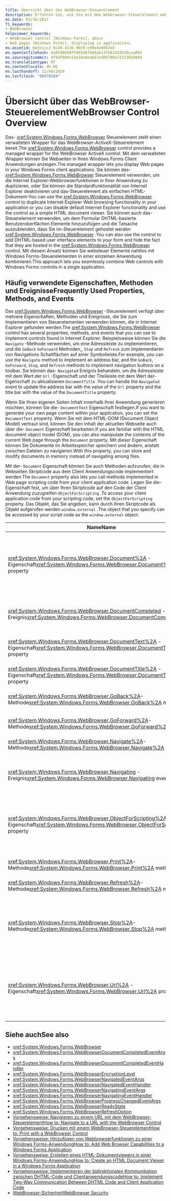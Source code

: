 ```yaml
---
title: Übersicht über das WebBrowser-Steuerelement
description: Erfahren Sie, wie Sie mit dem Webbrowser-Steuerelement websteuer Elemente nahtlos mit Windows Forms-Steuerelementen in einer einzelnen Anwendung kombinieren.
ms.date: 03/30/2017
f1_keywords:
- WebBrowser
helpviewer_keywords:
- WebBrowser control [Windows Forms], about
- Web pages [Windows Forms], displaying in applications
ms.assetid: 6e3e1cc2-9c48-4136-9659-e99e4e60b7e9
ms.openlocfilehash: 6a0548bb0f5905d8f848ab13fb82d32b50caa891
ms.sourcegitcommit: 9f6df084c53a3da0ea657ed0d708a72213683084
ms.translationtype: MT
ms.contentlocale: de-DE
ms.lasthandoff: 12/09/2020
ms.locfileid: "96976584"
---
```

# <a name="webbrowser-control-overview"></a><span data-ttu-id="0ff42-103">Übersicht über das WebBrowser-Steuerelement</span><span class="sxs-lookup"><span data-stu-id="0ff42-103">WebBrowser Control Overview</span></span>
<span data-ttu-id="0ff42-104">Das- <xref:System.Windows.Forms.WebBrowser> Steuerelement stellt einen verwalteten Wrapper für das WebBrowser-ActiveX-Steuerelement bereit.</span><span class="sxs-lookup"><span data-stu-id="0ff42-104">The <xref:System.Windows.Forms.WebBrowser> control provides a managed wrapper for the WebBrowser ActiveX control.</span></span> <span data-ttu-id="0ff42-105">Mit dem verwalteten Wrapper können Sie Webseiten in Ihren Windows Forms Client Anwendungen anzeigen.</span><span class="sxs-lookup"><span data-stu-id="0ff42-105">The managed wrapper lets you display Web pages in your Windows Forms client applications.</span></span> <span data-ttu-id="0ff42-106">Sie können das- <xref:System.Windows.Forms.WebBrowser> Steuerelement verwenden, um die Internet Explorer-Webbrowserfunktionen in Ihrer Anwendung zu duplizieren, oder Sie können die Standardfunktionalität von Internet Explorer deaktivieren und das-Steuerelement als einfachen HTML-Dokument-</span><span class="sxs-lookup"><span data-stu-id="0ff42-106">You can use the <xref:System.Windows.Forms.WebBrowser> control to duplicate Internet Explorer Web browsing functionality in your application or you can disable default Internet Explorer functionality and use the control as a simple HTML document viewer.</span></span> <span data-ttu-id="0ff42-107">Sie können auch das-Steuerelement verwenden, um dem Formular DHTML-basierte Benutzeroberflächen Elemente hinzuzufügen und die Tatsache auszublenden, dass Sie im-Steuerelement gehostet werden <xref:System.Windows.Forms.WebBrowser> .</span><span class="sxs-lookup"><span data-stu-id="0ff42-107">You can also use the control to add DHTML-based user interface elements to your form and hide the fact that they are hosted in the <xref:System.Windows.Forms.WebBrowser> control.</span></span> <span data-ttu-id="0ff42-108">Mit diesem Ansatz können Sie websteuer Elemente nahtlos mit Windows Forms-Steuerelementen in einer einzelnen Anwendung kombinieren.</span><span class="sxs-lookup"><span data-stu-id="0ff42-108">This approach lets you seamlessly combine Web controls with Windows Forms controls in a single application.</span></span>  
  
## <a name="frequently-used-properties-methods-and-events"></a><span data-ttu-id="0ff42-109">Häufig verwendete Eigenschaften, Methoden und Ereignisse</span><span class="sxs-lookup"><span data-stu-id="0ff42-109">Frequently Used Properties, Methods, and Events</span></span>  
 <span data-ttu-id="0ff42-110">Das <xref:System.Windows.Forms.WebBrowser> -Steuerelement verfügt über mehrere Eigenschaften, Methoden und Ereignisse, die Sie zum Implementieren von Steuerelementen verwenden können, die in Internet Explorer gefunden werden.</span><span class="sxs-lookup"><span data-stu-id="0ff42-110">The <xref:System.Windows.Forms.WebBrowser> control has several properties, methods, and events that you can use to implement controls found in Internet Explorer.</span></span> <span data-ttu-id="0ff42-111">Beispielsweise können Sie die `Navigate` -Methode verwenden, um eine Adressleiste zu implementieren, und die `GoBack` `GoForward` Methoden,, `Stop` und `Refresh` zum Implementieren von Navigations Schaltflächen auf einer Symbolleiste.</span><span class="sxs-lookup"><span data-stu-id="0ff42-111">For example, you can use the `Navigate` method to implement an address bar, and the `GoBack`, `GoForward`, `Stop`, and `Refresh` methods to implement navigation buttons on a toolbar.</span></span> <span data-ttu-id="0ff42-112">Sie können das- `Navigated` Ereignis behandeln, um die Adressleiste mit dem Wert der `Url` -Eigenschaft und der Titelleiste mit dem Wert der-Eigenschaft zu aktualisieren `DocumentTitle` .</span><span class="sxs-lookup"><span data-stu-id="0ff42-112">You can handle the `Navigated` event to update the address bar with the value of the `Url` property and the title bar with the value of the `DocumentTitle` property.</span></span>  
  
 <span data-ttu-id="0ff42-113">Wenn Sie Ihren eigenen Seiten Inhalt innerhalb Ihrer Anwendung generieren möchten, können Sie die- `DocumentText` Eigenschaft festlegen.</span><span class="sxs-lookup"><span data-stu-id="0ff42-113">If you want to generate your own page content within your application, you can set the `DocumentText` property.</span></span> <span data-ttu-id="0ff42-114">Wenn Sie mit dem HTML-DOM (Document Object Model) vertraut sind, können Sie den Inhalt der aktuellen Webseite auch über die- `Document` Eigenschaft bearbeiten.</span><span class="sxs-lookup"><span data-stu-id="0ff42-114">If you are familiar with the HTML document object model (DOM), you can also manipulate the contents of the current Web page through the `Document` property.</span></span> <span data-ttu-id="0ff42-115">Mit dieser Eigenschaft können Sie Dokumente im Arbeitsspeicher speichern und ändern, anstatt zwischen Dateien zu navigieren.</span><span class="sxs-lookup"><span data-stu-id="0ff42-115">With this property, you can store and modify documents in memory instead of navigating among files.</span></span>  
  
 <span data-ttu-id="0ff42-116">Mit der- `Document` Eigenschaft können Sie auch Methoden aufzurufen, die in Webseiten Skriptcode aus dem Client Anwendungscode implementiert werden.</span><span class="sxs-lookup"><span data-stu-id="0ff42-116">The `Document` property also lets you call methods implemented in Web page scripting code from your client application code.</span></span> <span data-ttu-id="0ff42-117">Legen Sie die-Eigenschaft fest, um über Ihren Skriptcode auf den Code der Client Anwendung zuzugreifen `ObjectForScripting` .</span><span class="sxs-lookup"><span data-stu-id="0ff42-117">To access your client application code from your scripting code, set the `ObjectForScripting` property.</span></span> <span data-ttu-id="0ff42-118">Das Objekt, das Sie angeben, kann durch ihren Skriptcode als Objekt aufgerufen werden `window.external` .</span><span class="sxs-lookup"><span data-stu-id="0ff42-118">The object that you specify can be accessed by your script code as the `window.external` object.</span></span>  
  
|<span data-ttu-id="0ff42-119">Name</span><span class="sxs-lookup"><span data-stu-id="0ff42-119">Name</span></span>|<span data-ttu-id="0ff42-120">BESCHREIBUNG</span><span class="sxs-lookup"><span data-stu-id="0ff42-120">Description</span></span>|  
|----------|-----------------|  
|<span data-ttu-id="0ff42-121"><xref:System.Windows.Forms.WebBrowser.Document%2A> -Eigenschaft</span><span class="sxs-lookup"><span data-stu-id="0ff42-121"><xref:System.Windows.Forms.WebBrowser.Document%2A> property</span></span>|<span data-ttu-id="0ff42-122">Ruft ein Objekt ab, das verwalteten Zugriff auf das HTML-DOM (Document Object Model) der aktuellen Webseite bereitstellt.</span><span class="sxs-lookup"><span data-stu-id="0ff42-122">Gets an object that provides managed access to the HTML document object model (DOM) of the current Web page.</span></span>|  
|<span data-ttu-id="0ff42-123"><xref:System.Windows.Forms.WebBrowser.DocumentCompleted> -Ereignis</span><span class="sxs-lookup"><span data-stu-id="0ff42-123"><xref:System.Windows.Forms.WebBrowser.DocumentCompleted> event</span></span>|<span data-ttu-id="0ff42-124">Tritt auf, wenn das Laden einer Webseite abgeschlossen ist.</span><span class="sxs-lookup"><span data-stu-id="0ff42-124">Occurs when a Web page finishes loading.</span></span>|  
|<span data-ttu-id="0ff42-125"><xref:System.Windows.Forms.WebBrowser.DocumentText%2A> -Eigenschaft</span><span class="sxs-lookup"><span data-stu-id="0ff42-125"><xref:System.Windows.Forms.WebBrowser.DocumentText%2A> property</span></span>|<span data-ttu-id="0ff42-126">Ruft den HTML-Inhalt der aktuellen Webseite ab oder legt diesen fest.</span><span class="sxs-lookup"><span data-stu-id="0ff42-126">Gets or sets the HTML content of the current Web page.</span></span>|  
|<span data-ttu-id="0ff42-127"><xref:System.Windows.Forms.WebBrowser.DocumentTitle%2A> -Eigenschaft</span><span class="sxs-lookup"><span data-stu-id="0ff42-127"><xref:System.Windows.Forms.WebBrowser.DocumentTitle%2A> property</span></span>|<span data-ttu-id="0ff42-128">Ruft den Titel der aktuellen Webseite ab.</span><span class="sxs-lookup"><span data-stu-id="0ff42-128">Gets the title of the current Web page.</span></span>|  
|<span data-ttu-id="0ff42-129"><xref:System.Windows.Forms.WebBrowser.GoBack%2A>-Methode</span><span class="sxs-lookup"><span data-stu-id="0ff42-129"><xref:System.Windows.Forms.WebBrowser.GoBack%2A> method</span></span>|<span data-ttu-id="0ff42-130">Navigiert zur vorherigen Seite im Verlauf.</span><span class="sxs-lookup"><span data-stu-id="0ff42-130">Navigates to the previous page in history.</span></span>|  
|<span data-ttu-id="0ff42-131"><xref:System.Windows.Forms.WebBrowser.GoForward%2A>-Methode</span><span class="sxs-lookup"><span data-stu-id="0ff42-131"><xref:System.Windows.Forms.WebBrowser.GoForward%2A> method</span></span>|<span data-ttu-id="0ff42-132">Navigiert zur nächsten Seite im Verlauf.</span><span class="sxs-lookup"><span data-stu-id="0ff42-132">Navigates to the next page in history.</span></span>|  
|<span data-ttu-id="0ff42-133"><xref:System.Windows.Forms.WebBrowser.Navigate%2A>-Methode</span><span class="sxs-lookup"><span data-stu-id="0ff42-133"><xref:System.Windows.Forms.WebBrowser.Navigate%2A> method</span></span>|<span data-ttu-id="0ff42-134">Navigiert zur angegebenen URL.</span><span class="sxs-lookup"><span data-stu-id="0ff42-134">Navigates to the specified URL.</span></span>|  
|<span data-ttu-id="0ff42-135"><xref:System.Windows.Forms.WebBrowser.Navigating> -Ereignis</span><span class="sxs-lookup"><span data-stu-id="0ff42-135"><xref:System.Windows.Forms.WebBrowser.Navigating> event</span></span>|<span data-ttu-id="0ff42-136">Tritt auf, bevor die Navigation beginnt, sodass die Aktion abgebrochen werden kann.</span><span class="sxs-lookup"><span data-stu-id="0ff42-136">Occurs before navigation begins, enabling the action to be canceled.</span></span>|  
|<span data-ttu-id="0ff42-137"><xref:System.Windows.Forms.WebBrowser.ObjectForScripting%2A> -Eigenschaft</span><span class="sxs-lookup"><span data-stu-id="0ff42-137"><xref:System.Windows.Forms.WebBrowser.ObjectForScripting%2A> property</span></span>|<span data-ttu-id="0ff42-138">Ruft ein Objekt ab, mit dem Webseiten Skriptcode mit Ihrer Anwendung kommunizieren kann, oder legt dieses fest.</span><span class="sxs-lookup"><span data-stu-id="0ff42-138">Gets or sets an object that Web page scripting code can use to communicate with your application.</span></span>|  
|<span data-ttu-id="0ff42-139"><xref:System.Windows.Forms.WebBrowser.Print%2A>-Methode</span><span class="sxs-lookup"><span data-stu-id="0ff42-139"><xref:System.Windows.Forms.WebBrowser.Print%2A> method</span></span>|<span data-ttu-id="0ff42-140">Druckt die aktuelle Webseite.</span><span class="sxs-lookup"><span data-stu-id="0ff42-140">Prints the current Web page.</span></span>|  
|<span data-ttu-id="0ff42-141"><xref:System.Windows.Forms.WebBrowser.Refresh%2A>-Methode</span><span class="sxs-lookup"><span data-stu-id="0ff42-141"><xref:System.Windows.Forms.WebBrowser.Refresh%2A> method</span></span>|<span data-ttu-id="0ff42-142">Lädt die aktuelle Webseite erneut.</span><span class="sxs-lookup"><span data-stu-id="0ff42-142">Reloads the current Web page.</span></span>|  
|<span data-ttu-id="0ff42-143"><xref:System.Windows.Forms.WebBrowser.Stop%2A>-Methode</span><span class="sxs-lookup"><span data-stu-id="0ff42-143"><xref:System.Windows.Forms.WebBrowser.Stop%2A> method</span></span>|<span data-ttu-id="0ff42-144">Stoppt die aktuelle Navigation und beendet dynamische Seitenelemente, wie z. b. Sounds und Animation.</span><span class="sxs-lookup"><span data-stu-id="0ff42-144">Halts the current navigation and stops dynamic page elements such as sounds and animation.</span></span>|  
|<span data-ttu-id="0ff42-145"><xref:System.Windows.Forms.WebBrowser.Url%2A> -Eigenschaft</span><span class="sxs-lookup"><span data-stu-id="0ff42-145"><xref:System.Windows.Forms.WebBrowser.Url%2A> property</span></span>|<span data-ttu-id="0ff42-146">Ruft die URL der aktuellen Webseite ab oder legt Sie fest.</span><span class="sxs-lookup"><span data-stu-id="0ff42-146">Gets or sets the URL of the current Web page.</span></span> <span data-ttu-id="0ff42-147">Wenn Sie diese Eigenschaft festlegen, wird das-Steuerelement zur neuen URL navigiert.</span><span class="sxs-lookup"><span data-stu-id="0ff42-147">Setting this property navigates the control to the new URL.</span></span>|  
  
## <a name="see-also"></a><span data-ttu-id="0ff42-148">Siehe auch</span><span class="sxs-lookup"><span data-stu-id="0ff42-148">See also</span></span>

- <xref:System.Windows.Forms.WebBrowser>
- <xref:System.Windows.Forms.WebBrowserDocumentCompletedEventArgs>
- <xref:System.Windows.Forms.WebBrowserDocumentCompletedEventHandler>
- <xref:System.Windows.Forms.WebBrowserEncryptionLevel>
- <xref:System.Windows.Forms.WebBrowserNavigatedEventArgs>
- <xref:System.Windows.Forms.WebBrowserNavigatedEventHandler>
- <xref:System.Windows.Forms.WebBrowserNavigatingEventArgs>
- <xref:System.Windows.Forms.WebBrowserNavigatingEventHandler>
- <xref:System.Windows.Forms.WebBrowserProgressChangedEventArgs>
- <xref:System.Windows.Forms.WebBrowserReadyState>
- <xref:System.Windows.Forms.WebBrowserRefreshOption>
- [<span data-ttu-id="0ff42-149">Vorgehensweise: Navigieren zu einem URL mit dem WebBrowser-Steuerelement</span><span class="sxs-lookup"><span data-stu-id="0ff42-149">How to: Navigate to a URL with the WebBrowser Control</span></span>](how-to-navigate-to-a-url-with-the-webbrowser-control.md)
- [<span data-ttu-id="0ff42-150">Vorgehensweise: Drucken mit einem WebBrowser-Steuerelement</span><span class="sxs-lookup"><span data-stu-id="0ff42-150">How to: Print with a WebBrowser Control</span></span>](how-to-print-with-a-webbrowser-control.md)
- [<span data-ttu-id="0ff42-151">Vorgehensweise: Hinzufügen von Webbrowserfunktionen zu einer Windows Forms-Anwendung</span><span class="sxs-lookup"><span data-stu-id="0ff42-151">How to: Add Web Browser Capabilities to a Windows Forms Application</span></span>](how-to-add-web-browser-capabilities-to-a-windows-forms-application.md)
- [<span data-ttu-id="0ff42-152">Vorgehensweise: Erstellen eines HTML-Dokumentviewers in einer Windows Forms-Anwendung</span><span class="sxs-lookup"><span data-stu-id="0ff42-152">How to: Create an HTML Document Viewer in a Windows Forms Application</span></span>](how-to-create-an-html-document-viewer-in-a-windows-forms-application.md)
- [<span data-ttu-id="0ff42-153">Vorgehensweise: Implementieren der bidirektionalen Kommunikation zwischen DHTML-Code und Clientanwendungscode</span><span class="sxs-lookup"><span data-stu-id="0ff42-153">How to: Implement Two-Way Communication Between DHTML Code and Client Application Code</span></span>](implement-two-way-com-between-dhtml-and-client.md)
- [<span data-ttu-id="0ff42-154">WebBrowser-Sicherheit</span><span class="sxs-lookup"><span data-stu-id="0ff42-154">WebBrowser Security</span></span>](webbrowser-security.md)
